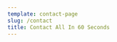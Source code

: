 ```yaml
---
template: contact-page
slug: /contact
title: Contact All In 60 Seconds
---
```


<!-- If you’re looking for information about upcoming workshops, please mention the word “workshop” and that will add you to my list, so that I can contact you when I get dates set in your area.

Please note, all emails provided are secure and I value privacy more than most, so rest assured that I will never divulge or sell your information. -->
